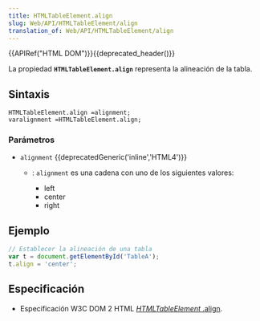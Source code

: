 ```yaml
---
title: HTMLTableElement.align
slug: Web/API/HTMLTableElement/align
translation_of: Web/API/HTMLTableElement/align
---
```


{{APIRef("HTML DOM")}}{{deprecated_header()}}

La propiedad **`HTMLTableElement.align`** representa la alineación de la tabla.

## Sintaxis

```
HTMLTableElement.align =alignment;
varalignment =HTMLTableElement.align;
```

### Parámetros

- `alignment` {{deprecatedGeneric('inline','HTML4')}}

  - : `alignment` es una cadena con uno de los siguientes valores:

    - left
    - center
    - right

## Ejemplo

```js
// Establecer la alineación de una tabla
var t = document.getElementById('TableA');
t.align = 'center';
```

## Especificación

- Especificación W3C DOM 2 HTML [_HTMLTableElement_ .align](http://www.w3.org/TR/DOM-Level-2-HTML/html.html#ID-23180977).
